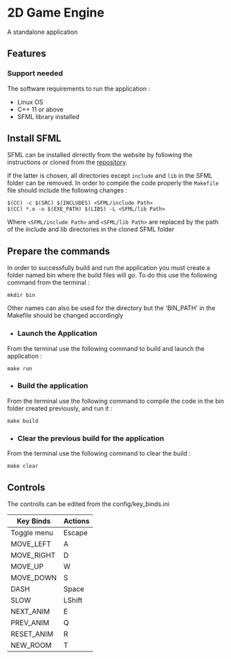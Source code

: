 # 2D Game Engine

A standalone application

## Features

### Support needed

The software requirements to run the application :

- Linux OS 
- C++ 11 or above
- SFML library installed


## Install SFML

SFML can be installed dirrectly from the website by following the instructions or cloned from the [repository](https://github.com/SeptimiuPop/2D-Game-Engine/tree/main/External/SFML).

If the latter is chosen, all directories except `include` and `lib` in the SFML folder can be removed. In order to compile the code properly the `Makefile` file should include the following changes :

```
$(CC) -c $(SRC) $(INCLUDES) <SFML/include Path>
$(CC) *.o -o $(EXE_PATH) $(LIBS) -L <SFML/lib Path> 
```

Where `<SFML/include Path>` and `<SFML/lib Path>` are replaced by the path of the include and lib directories in the cloned SFML folder


## Prepare the commands

In order to successfully build and run the application you must create a folder named bin where the build files will go. To do this use the following command from the terminal :

```properties
mkdir bin
```

Other names can also be used for the directory but the 'BIN_PATH' in the Makefile should be changed accordingly

- ### Launch the Application

From the terminal use the following command to build and launch the application :

` make run `  

- ### Build the application
From the terminal use the following command to compile the code in the bin folder created previously, and run it :

`make build`

- ### Clear the previous build for the application

From the terminal use the following command to clear the build :

` make clear `


## Controls

The controlls can be edited from the config/key_binds.ini

Key Binds | Actions 
------------ | ------------- 
Toggle menu | Escape  
MOVE_LEFT   | A
MOVE_RIGHT  | D
MOVE_UP     | W
MOVE_DOWN   | S
DASH        | Space
SLOW        | LShift
NEXT_ANIM   | E
PREV_ANIM   | Q
RESET_ANIM  | R
NEW_ROOM    | T
